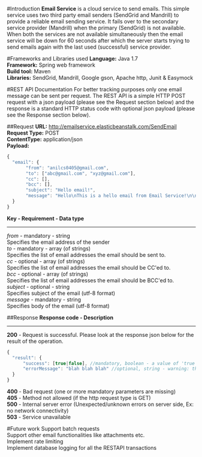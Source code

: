 #Introduction
**Email Service** is a cloud service to send emails. This simple service uses two third party email senders (SendGrid and Mandrill) to provide a reliable email sending service. It fails over to the secondary service provider (Mandrill) when the primary (SendGrid) is not available. When both the services are not available simultaneously then the email service will be down for 60 seconds after which the server starts trying to send emails again with the last used (successful) service provider. 

#Frameworks and Libraries used
**Language:** Java 1.7  
**Framework:** Spring web framework  
**Build tool:** Maven   
**Libraries:** SendGrid, Mandrill, Google gson, Apache http, Junit & Easymock  

#REST API Documentation
For better tracking purposes only one email message can be sent per request. The REST API is a simple HTTP POST request with a json payload (please see the Request section below) and the response is a standard HTTP status code with optional json payload (please see the Response section below).

##Request
**URL:** http://emailservice.elasticbeanstalk.com/SendEmail  
**Request Type:** POST  
**ContentType:** application/json  
**Payload:**  
```javascript
{
  "email": {
       "from": "anilcs0405@gmail.com",              
       "to": ["abc@gmail.com", "xyz@gmail.com"],   
       "cc": [],                                   
       "bcc": [],                                   
       "subject": "Hello email!",                   
       "message": "Hello\nThis is a hello email from Email Service!\n\nThank You\nEmail Service." 
  }
}
```
**Key - Requirement - Data type**  
_______________________________________   
*from* - mandatory - string  
Specifies the email address of the sender  
*to* - mandatory - array (of strings)  
Specifies the list of email addresses the email should be sent to.  
*cc* - optional - array (of strings)  
Specifies the list of email addresses the email should be CC'ed to.  
*bcc* - optional - array (of strings)  
Specifies the list of email addresses the email should be BCC'ed to.  
*subject* - optional - string  
Specifies subject of the email (utf-8 format)  
*message* - mandatory - string  
Specifies body of the email (utf-8 format)  

##Response
**Response code - Description**  
_______________________________   
**200** - Request is successful. Please look at the response json below for the result of the operation.  
```javascript
{
  "result": {
      "success": [true|false], //mandatory, boolean - a value of 'true' will ensure that email was sent, but delivery is not guranteed.
      "errorMessage": "blah blah blah" //optional, string - warning: this is not a standard error code
  }
}
```
**400** - Bad request (one or more mandatory parameters are missing)  
**405** - Method not allowed  (if the http request type is GET)  
**500** - Internal server error (Unexpected/unknown errors on server side, Ex: no network connectivity)  
**503** - Service unavailable  
  
#Future work
Support batch requests  
Support other email functionalities like attachments etc.  
Implement rate limiting  
Implement database logging for all the RESTAPI transactions  
